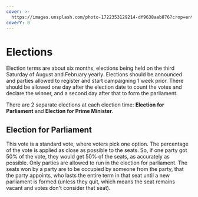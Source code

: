 ```yaml
---
cover: >-
  https://images.unsplash.com/photo-1722353129214-df9638aab876?crop=entropy&cs=srgb&fm=jpg&ixid=M3wxOTcwMjR8MHwxfHJhbmRvbXx8fHx8fHx8fDE3MjI4NzA5Nzh8&ixlib=rb-4.0.3&q=85
coverY: 0
---
```


# Elections

Election terms are about six months, elections being held on the third Saturday of August and February yearly. Elections should be announced and parties allowed to register and start campaigning 1 week prior. There should be allowed one day after the election date to count the votes and declare the winner, and a second day after that to form the parliament.

There are 2 separate elections at each election time: **Election for Parliament** and **Election for Prime Minister**.

## Election for Parliament

This vote is a standard vote, where voters pick one option. The percentage of the vote is applied as close as possible to the seats. So, if one party got 50% of the vote, they would get 50% of the seats, as accurately as possible. Only parties are allowed to run in the election for parliament. The seats won by a party are to be occupied by someone from the party, that the party appoints, who lasts the entire term in that seat until a new parliament is formed (unless they quit, which means the seat remains vacant and votes don't consider that seat).
